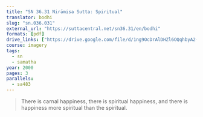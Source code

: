 ```yaml
---
title: "SN 36.31 Nirāmisa Sutta: Spiritual"
translator: bodhi
slug: "sn.036.031"
external_url: "https://suttacentral.net/sn36.31/en/bodhi"
formats: [pdf]
drive_links: ["https://drive.google.com/file/d/1ng9OcDrAlDHZl6OQqhbyA2-BLDhIG9pN"]
course: imagery
tags:
  - sn
  - samatha
year: 2000
pages: 3
parallels:
  - sa483
---
```


> There is carnal happiness, there is spiritual happiness, and there is happiness more spiritual than the spiritual.

<!---->

